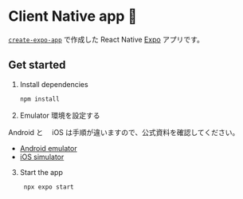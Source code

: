 # Client Native app 🚀

[`create-expo-app`](https://www.npmjs.com/package/create-expo-app) で作成した React Native [Expo](https://expo.dev) アプリです。

## Get started

1. Install dependencies

   ```bash
   npm install
   ```

2. Emulator 環境を設定する

Android と　 iOS は手順が違いますので、公式資料を確認してください。

- [Android emulator](https://docs.expo.dev/workflow/android-studio-emulator/)
- [iOS simulator](https://docs.expo.dev/get-started/set-up-your-environment/?platform=android&device=simulated&mode=expo-go)

3. Start the app

   ```bash
    npx expo start
   ```
